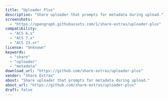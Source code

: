 ```yaml
---
title: "Uploader Plus"
description: "Share uploader that prompts for metadata during upload."
screenshots:
  - "https://opengraph.githubassets.com/1/share-extras/uploader-plus"
compatibility:
  - "ACS 6.x"
  - "ACS 7.x"
  - "ACS 23.x+"
license: "Unknown"
keywords:
  - "share"
  - "uploader"
  - "metadata"
download_url: "https://github.com/share-extras/uploader-plus"
vendor: "Share Extras"
about: "Share uploader that prompts for metadata during upload."
about_url: "https://github.com/share-extras/uploader-plus"
draft: false
---
```

